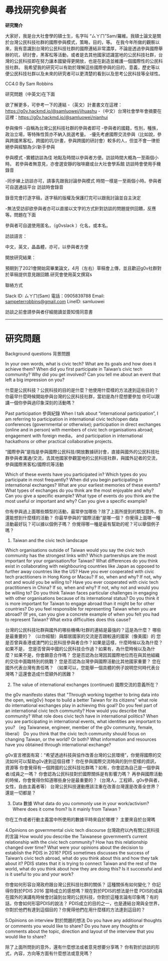 # 尋找研究參與者

**研究簡介**

大家好，我是台大社會學的碩士生，名字叫 “ㄙㄚㄇ”Sam/羅維。我碩士論文是關於台灣公民科技社群的國際參與模式，策略，目的，等。
在我今年所做的觀察以來，我有意識到台灣的公民科技社群的國際連結非常濃厚，不論是透過參與國際舉辦的坑，研討會，黑客松等活動，或者是去其他國家認識當地的公民科技社群，台灣的公民科技即在努力讓本國變得更開放，也是在創造並維護一個國際性的公民科技社群。
我希望我的研究可以有助於理解這些國際參與的目的，意義，歷史等以便公民科技社群以及未來的研究者可以更清楚的看到以及思考公民科技等全球性。

CC4.0 By Sam Robbins



研究問題（中英文)在下面

欲了解更多，可參考一下的連結
-（英文）計畫書文在這裡：https://g0v.hackmd.io/@samluowei/jihuashu
-（中文）台灣社會學年會摘要在這裡：https://g0v.hackmd.io/@samluowei/nianhui

參與條件
-自稱為台灣公民科技社群的參與者即可
-參與者的國籍，性別，種族，政治立場，等特殊性質亦不納入挑選考量。
-優先考慮國際交流參與（比如說，參與跨國黑客松，跨國的坑/計畫，參與跨國的研討會）較多的人，但並不會一律拒絕參與經驗為少/新手參與

參與模式
-實體訪談為佳
地點及時間以參與者方便。訪談時間大概為一至兩個小時。
若參與者無意見，亦會選安靜的咖啡廳或台大社會學系館
訪談時會使用手機錄音

-同步線上訪談亦可，請事先跟我討論參與模式
時間一樣是一至兩個小時。參與者可自選通話平台
訪談時會錄音

錄音完會打逐字稿，逐字稿的版權及保護打完可以跟我討論並自主決定

-無法受訪卻欲參與者亦可以直接以文字的方式針對訪談的問題提供回饋，反應等。問題在下面

參與者可自選使用匿名，（g0vslack ）化名，或本名。

訪談語言：

中文，英文，晶晶體，亦可，以參與者方便

開放研究結果：

預期到了2021會開始寫畢業論文，4月（左右）草稿會上傳，並且歡迎g0v社群對於草稿提供意見跟回饋.研究會使用英文撰寫s

聯絡方式

Slack ID: ㄙㄚㄇ(Sam)
電話：0905839788
Email: sampeterrobbins@gmail.com
LineID: samluowei

訪談之前會請參與者仔細閱讀並簽知情同意書

****
# 研究問題
Background questions 背景問題
 	
In your own words, what is civic tech? What are its goals and how does it achieve them?
When did you first participate in Taiwan’s civic tech community? Why did you get involved?
Can you tell me about an event that left a big impression on you? 

什麼是公民科技？公民科技的目的是什麼？他使用什麼樣的方法達到這些目的？
你最早什麼時候開始參與台灣的公民科技社群，當初是為什麼想要參加
你可以跟講一個你參與過印象深刻的活動嗎？

Past participation  參與紀錄
When I talk about “international participation”, I am referring to participation in international civic tech/open data conferences (governmental or otherwise); participation in direct exchanges (online and in person) with members of civic tech organisations abroad; engagement with foreign media， and participation in international hackathons or other practical collaborative projects.

“國際參與”是指是參與國際公民科技/開放數據研討會，直接與國外的公民科技社群參與者溝通/交流，去其他國家參觀當地的公民科技社群，與國外記者的交流，參與國際黑客松/國際坑等活動

 Which of these events  have you participated in? 
 Which types do you participate in most frequently? 
When did you begin participating in international exchanges? What are your earliest memories of these events? 
What types of exchanges do you think are the most enjoyable and why? Can you give a specific example?
What type of events do you think are the most useful or important and why? Can you give a specific example?

你有參與過上面哪些類型的活動，最常參加哪些？除了上面所提到的類型意外，你還能想到什麼樣的活動？
你最早參與的“國際活動”是哪一個？
你覺得上面哪一種活動最好玩？可以據以個例子嗎？
你覺得哪一種是最有幫助的呢？可以舉個例子嗎？

1.	Taiwan and the civic tech landscape

  Which organisations outside of Taiwan would you say the civic tech community has the strongest links with?
Which partnerships are the most important for your organisation/for Taiwan?
 What differences do you think exist in collaborating with neighbouring countries like Japan as opposed to further away countries like the US?
 Have you ever cooperated with civic tech practitioners in Hong Kong or Macau? If so, when and why? If not, why not and would you be willing to?
 Have you ever cooperated with civic tech practitioners in China? If so, when and why? If not, why not and would you be willing to?
Do you think Taiwan faces particular challenges in engaging with other organisations because of its international status? 
 Do you think it is more important for Taiwan to engage abroad than it might be for other countries? 
 Do you feel responsible for representing Taiwan when you are abroad? (If yes, can you give a concrete example of when you felt you had to represent Taiwan? What extra difficulties does this cause?

台灣的公民科技社群與國外的哪些機構/社群的連結是最強的？這是為什麼？
哪些是最重要的？
（以你經驗）與鄰居國家的交流是否跟較遠的國家（像美國）的
您是否曾與香港或澳門的公民科技參與者合作？如果是這樣，什麼時候以及為什麼？如果不是，
 您是否曾與中國的公民科技合作過？如果有，為什麼時候以及為什麼？如果不是，你會願意合作嗎？
您是否認為台灣因其國際地位而在與其他組織的交往中面臨特別的挑戰？
 您是否認為台灣參與國際活動比其他國家重要？
 您在國外代表台灣有責任嗎？ （如果可以，您能舉一個具體的例子說明您何時代表台灣嗎？這還會造成什麼額外的困難？


2.	The value of international exchanges (continued) 國際交流的意義所在？

the g0v manifesto states that "Through working together to bring data into the open, we{g0v} hope to build a better Taiwan for its citizens" what role do international exchanges play in achieving this goal?
Do you feel part of an international civic tech community? How would you describe that community?
What role does civic tech have in international politics? 
When you are participating in international events, what identities are important to you? （eg Taiwanese, engineer, member of the g0v community, female, liberal）
Do you think that the civic tech community should focus on changing Taiwan, or the world? Or both?
What information and resources have you obtained through international exchange?

g0v宣言裡面有寫：“希望透過科技與協作改善台灣的公民環境”，你覺得國際的交流如何可以幫助g0v達到這個目標？
你在參與國際交流時與的到什麼樣的資訊，資源等
你會覺得有一個跨國的公民科技社群嗎？如有，你會認為自己是一個參與者/成員之一嗎？
你會認為公民科技對於國際關係是有影響力嗎？
再參與國際活動的時候，你會覺得你知道哪些身分是最重要的？（台灣人，工程師，g0v參與者，女性，自由主義者等）
台灣公民科技運動應該注重在改善台灣還是改善全世界？還是一切都是？


3. Data 數據
What data do you commonly use in your work/activism? Where does it come from? Is it mainly from Taiwan ?


你在工作或者行動主義當中所使用的數據平時來自於哪裡？ 主要來自於台灣嗎


4.Opinions on governmental civic tech discourse 台灣政府以內有關公民科技的言論
How would you describe the Taiwanese government’s current relationship with the civic tech community?
 How has this relationship changed over time?
 What were your opinions about the decision to establish the PDIS in 2016?
 PDIS sometimes discusses the success of Taiwan’s civic tech abroad, what do you think about this and how they talk about it? 
 PDIS states that it is trying to connect Taiwan and the rest of the world, what do you think about how they are doing this? Is it successful and is it useful to you and your work? 

你會如何形容台灣政府跟台灣公民科技社群的關係？
這種關係有如何變化？
你記得你對於PDIS 2016 當時成立的感想嗎？現在對於PDIS的想法是什麼
PDIS的成員在國外的演講有時候會討論到台灣的公民科技，你對於這種言論有印象嗎？有的話，你會如何形容PDIS的說法？
PDIS成立的目的之一，也是連結台灣與全世界，你對於他們有達到這個目的？你覺得他們在用什麼樣的方法達到這目的？

5.Opinions on interview  對於問題的想法
 Do you have any additional thoughts or comments you would like to share?
 Do you have any thoughts or comments about the topic, direction and layout of the interview that you would like to share? 

除了上面所問到的意外，還有什麼想法或者意見想要分享嗎？
你有對於訪談的形式，內容，方向等方面有什麼想法或意見嗎？
